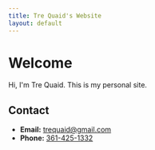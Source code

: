 ```yaml
---
title: Tre Quaid's Website
layout: default
---
```


# Welcome

Hi, I'm Tre Quaid. This is my personal site.

## Contact

- **Email:** [trequaid@gmail.com](mailto:trequaid@gmail.com)  
- **Phone:** [361-425-1332](tel:3614251332)